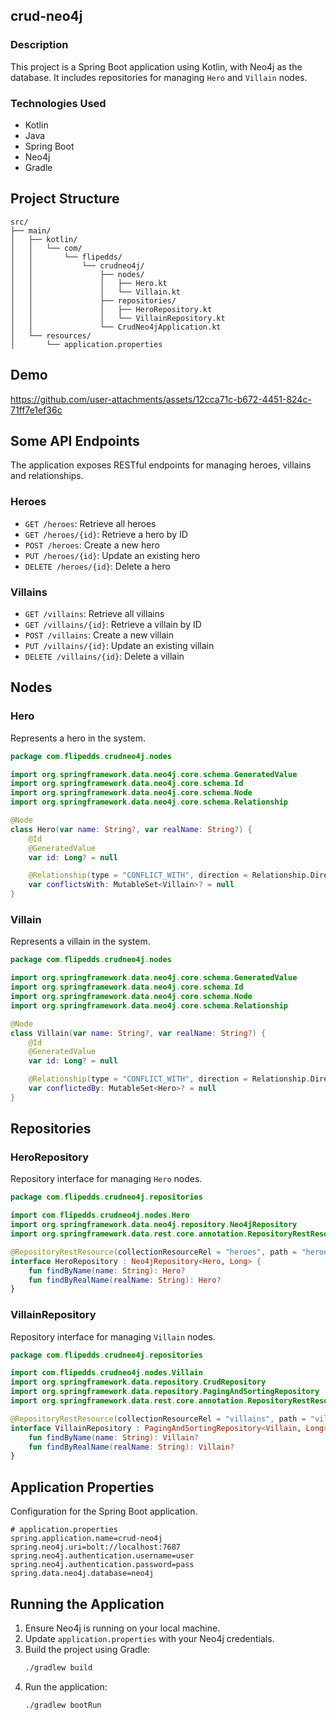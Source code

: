 ## crud-neo4j

### Description
This project is a Spring Boot application using Kotlin, with Neo4j as the database. It includes repositories for managing `Hero` and `Villain` nodes.

### Technologies Used
- Kotlin
- Java
- Spring Boot
- Neo4j
- Gradle

## Project Structure
```
src/
├── main/
│   ├── kotlin/
│   │   └── com/
│   │       └── flipedds/
│   │           └── crudneo4j/
│   │               ├── nodes/
│   │               │   ├── Hero.kt
│   │               │   └── Villain.kt
│   │               ├── repositories/
│   │               │   ├── HeroRepository.kt
│   │               │   └── VillainRepository.kt
│   │               └── CrudNeo4jApplication.kt
│   └── resources/
│       └── application.properties
```

## Demo

https://github.com/user-attachments/assets/12cca71c-b672-4451-824c-71ff7e1ef36c



## Some API Endpoints
The application exposes RESTful endpoints for managing heroes, villains and relationships.

### Heroes
- `GET /heroes`: Retrieve all heroes
- `GET /heroes/{id}`: Retrieve a hero by ID
- `POST /heroes`: Create a new hero
- `PUT /heroes/{id}`: Update an existing hero
- `DELETE /heroes/{id}`: Delete a hero

### Villains
- `GET /villains`: Retrieve all villains
- `GET /villains/{id}`: Retrieve a villain by ID
- `POST /villains`: Create a new villain
- `PUT /villains/{id}`: Update an existing villain
- `DELETE /villains/{id}`: Delete a villain

## Nodes

### Hero
Represents a hero in the system.

```kotlin
package com.flipedds.crudneo4j.nodes

import org.springframework.data.neo4j.core.schema.GeneratedValue
import org.springframework.data.neo4j.core.schema.Id
import org.springframework.data.neo4j.core.schema.Node
import org.springframework.data.neo4j.core.schema.Relationship

@Node
class Hero(var name: String?, var realName: String?) {
    @Id
    @GeneratedValue
    var id: Long? = null

    @Relationship(type = "CONFLICT_WITH", direction = Relationship.Direction.OUTGOING)
    var conflictsWith: MutableSet<Villain>? = null
}
```

### Villain
Represents a villain in the system.

```kotlin
package com.flipedds.crudneo4j.nodes

import org.springframework.data.neo4j.core.schema.GeneratedValue
import org.springframework.data.neo4j.core.schema.Id
import org.springframework.data.neo4j.core.schema.Node
import org.springframework.data.neo4j.core.schema.Relationship

@Node
class Villain(var name: String?, var realName: String?) {
    @Id
    @GeneratedValue
    var id: Long? = null

    @Relationship(type = "CONFLICT_WITH", direction = Relationship.Direction.INCOMING)
    var conflictedBy: MutableSet<Hero>? = null
}
```

## Repositories

### HeroRepository
Repository interface for managing `Hero` nodes.

```kotlin
package com.flipedds.crudneo4j.repositories

import com.flipedds.crudneo4j.nodes.Hero
import org.springframework.data.neo4j.repository.Neo4jRepository
import org.springframework.data.rest.core.annotation.RepositoryRestResource

@RepositoryRestResource(collectionResourceRel = "heroes", path = "heroes")
interface HeroRepository : Neo4jRepository<Hero, Long> {
    fun findByName(name: String): Hero?
    fun findByRealName(realName: String): Hero?
}
```

### VillainRepository
Repository interface for managing `Villain` nodes.

```kotlin
package com.flipedds.crudneo4j.repositories

import com.flipedds.crudneo4j.nodes.Villain
import org.springframework.data.repository.CrudRepository
import org.springframework.data.repository.PagingAndSortingRepository
import org.springframework.data.rest.core.annotation.RepositoryRestResource

@RepositoryRestResource(collectionResourceRel = "villains", path = "villains")
interface VillainRepository : PagingAndSortingRepository<Villain, Long>, CrudRepository<Villain, Long> {
    fun findByName(name: String): Villain?
    fun findByRealName(realName: String): Villain?
}
```

## Application Properties
Configuration for the Spring Boot application.

```properties
# application.properties
spring.application.name=crud-neo4j
spring.neo4j.uri=bolt://localhost:7687
spring.neo4j.authentication.username=user
spring.neo4j.authentication.password=pass
spring.data.neo4j.database=neo4j
```

## Running the Application
1. Ensure Neo4j is running on your local machine.
2. Update `application.properties` with your Neo4j credentials.
3. Build the project using Gradle:
   ```sh
   ./gradlew build
   ```
4. Run the application:
   ```sh
   ./gradlew bootRun
   ```
